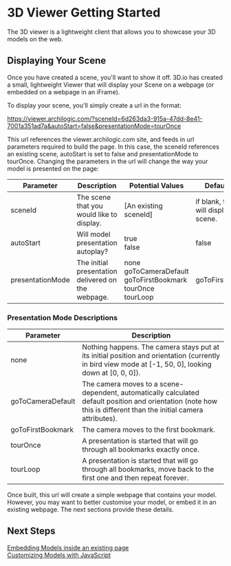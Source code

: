 # 3D Viewer Getting Started

The 3D viewer is a lightweight client that allows you to showcase your 3D models on the web.  


## Displaying Your Scene 

Once you have created a scene, you'll want to show it off.  3D.io has created a small, lightweight Viewer that will display your Scene on a webpage (or embedded on a webpage in an iFrame).

To display your scene, you'll simply create a url in the format:

https://viewer.archilogic.com/?sceneId=6d263da3-915a-47dd-8e41-7001a351ad7a&autoStart=false&presentationMode=tourOnce

This url references the viewer.archilogic.com site, and feeds in url parameters required to build the page.  In this case, the sceneId references an existing scene, autoStart is set to false and presentationMode to tourOnce.  Changing the parameters in the url will change the way your model is presented on the page:

| Parameter | Description | Potential Values | Default value |
| --- | --- | --- | --- |
| sceneId | The scene that you would like to display. | [An existing sceneId] | if blank, the viewer will display no scene. |
| autoStart | Will model presentation autoplay? | true <br> false | false|
| presentationMode | The initial presentation delivered on the webpage. | none  <br> goToCameraDefault <br> goToFirstBookmark <br>tourOnce <br> tourLoop| goToFirstBookmark |

### Presentation Mode Descriptions

| Parameter | Description | 
| --- | --- | 
| none |	Nothing happens. The camera stays put at its initial position and orientation (currently in bird view mode at [-1, 50, 0], looking down at [0, 0, 0]).				|
| goToCameraDefault|  The camera moves to a scene-dependent, automatically calculated default position and orientation (note how this is different than the initial camera attributes).		|
| goToFirstBookmark	| The camera moves to the first bookmark.	|
| tourOnce	| A presentation is started that will go through all bookmarks exactly once.	|
| tourLoop	| A presentation is started that will go through all bookmarks, move back to the first one and then repeat forever.	|


Once built, this url will create a simple webpage that contains your model.  However, you may want to better customise your model, or embed it in an existing webpage.  The next sections provide these details.

## Next Steps

[Embedding Models inside an existing page](3dviewer-embed.md)
<br>
[Customizing Models with JavaScript](3dviewer-customise.md)
